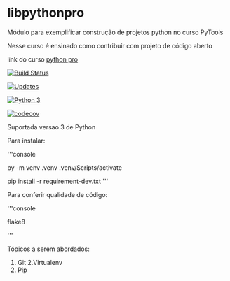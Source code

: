# libpythonpro
Módulo para exemplificar construção de projetos python no curso PyTools

Nesse curso é ensinado como contribuir com projeto de código aberto

 link do curso [python pro](https://www.python.pro.br)
 
 [![Build Status](https://travis-ci.org/Val2021/libpythonpro.svg?branch=master)](https://travis-ci.org/Val2021/libpythonpro)
 
 [![Updates](https://pyup.io/repos/github/Val2021/libpythonpro/shield.svg)](https://pyup.io/repos/github/Val2021/libpythonpro/)
 
 [![Python 3](https://pyup.io/repos/github/Val2021/libpythonpro/python-3-shield.svg)](https://pyup.io/repos/github/Val2021/libpythonpro/)
 
 [![codecov](https://codecov.io/gh/Val2021/libpythonpro/branch/master/graph/badge.svg)](https://codecov.io/gh/Val2021/libpythonpro)

 Suportada versao 3 de Python
 
 Para instalar:
 
'''console

py -m venv .venv
.venv/Scripts/activate

pip install -r requirement-dev.txt
'''

Para conferir qualidade de código:

'''console

flake8

'''

 Tópicos a serem abordados:
 1. Git
 2.Virtualenv
 3. Pip

